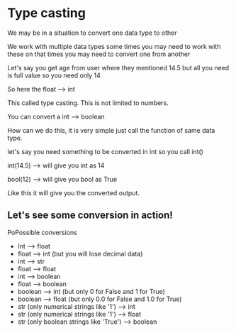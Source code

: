 # Type casting

We may be in a situation to convert one data type to other

We work with multiple data types some times you may need to work with these on that times you may need to convert one from another

Let's say you get age from user where they mentioned 14.5 but all you need is full value so you need only 14 

So here the float --> int

This called type casting. This is not limited to numbers.

You can convert a int --> boolean

How can we do this, it is very simple just call the function of same data type.

let's say you need something to be converted in int so you call int()

int(14.5) --> will give you int as 14

bool(12) --> will give you bool as True

Like this it will give you the converted output.
## Let's see some conversion in action!













PoPossible conversions
- Int --> float
- float --> int (but you will lose decimal data)
- int --> str
- float --> float
- int --> boolean
- float --> boolean
- boolean --> int (but only 0 for False and 1 for True)
- boolean --> float (but only 0.0 for False and 1.0 for True)
- str (only numerical strings like '1') --> int
- str (only numerical strings like '1') --> float
- str (only boolean strings like 'True') --> boolean 
